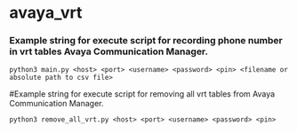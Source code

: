 # avaya_vrt
<h3>Example string for execute script for recording phone number in vrt tables Avaya Communication Manager.</h3>

`python3 main.py <host> <port> <username> <password> <pin> <filename or absolute path to csv file>`
 
#Example string for execute script for removing all vrt tables from Avaya Communication Manager.

`python3 remove_all_vrt.py <host> <port> <username> <password> <pin>`

